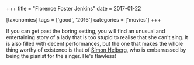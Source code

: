 +++
title = "Florence Foster Jenkins"
date = 2017-01-22

[taxonomies]
tags = ['good', '2016']
categories = ['movies']
+++

If you can get past the boring setting, you will find an unusual and
entertaining story of a lady that is too stupid to realise that she
can't sing. It is also filled with decent performances, but the one
that makes the whole thing worthy of existence is that of [Simon
Helberg], who is embarrassed by being the pianist for the singer. He's
flawless!

[Simon Helberg]: https://en.wikipedia.org/wiki/Simon_Helberg

